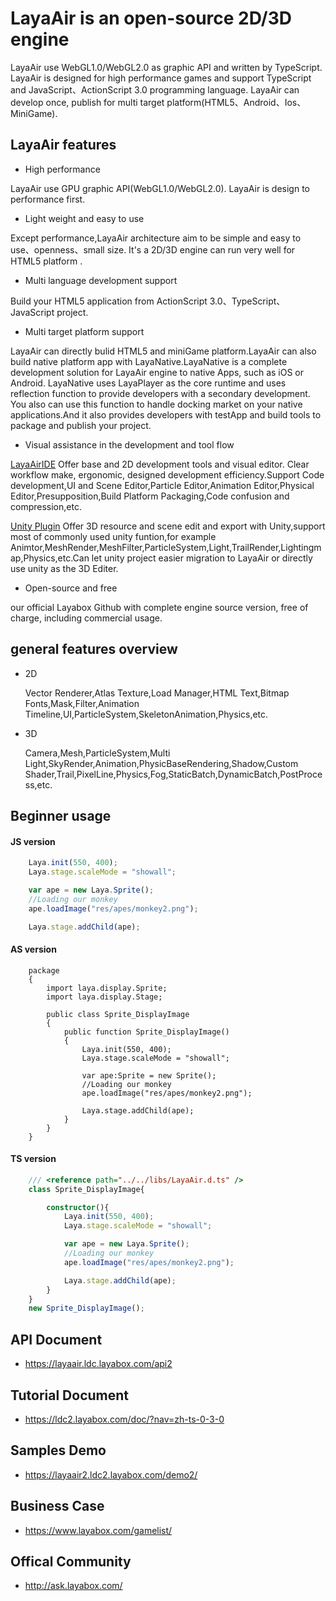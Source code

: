 # LayaAir is an open-source 2D/3D engine

LayaAir use WebGL1.0/WebGL2.0 as graphic API and written by TypeScript.
LayaAir is designed for high performance games and support TypeScript and JavaScript、ActionScript 3.0 programming language.
LayaAir can develop once, publish for multi target platform(HTML5、Android、Ios、MiniGame).

## LayaAir features

- High performance

LayaAir use GPU graphic API(WebGL1.0/WebGL2.0).
LayaAir is design to performance first.

- Light weight and easy to use

Except performance,LayaAir architecture aim to be simple and easy to use、openness、small size. It's a 2D/3D engine can run very well for HTML5 platform .

- Multi language development support

Build your HTML5 application from ActionScript 3.0、TypeScript、JavaScript project.

- Multi target platform support

LayaAir can directly bulid HTML5 and miniGame platform.LayaAir can also build native platform app with LayaNative.LayaNative is a complete development solution for LayaAir engine to native Apps, such as iOS or Android. LayaNative uses LayaPlayer as the core runtime and uses reflection function to provide developers with a secondary development. You also can use this function to handle docking market on your native applications.And it also provides developers with testApp and build tools to package and publish your project.

- Visual assistance in the development and tool flow

[LayaAirIDE](http://ldc.layabox.com/index.php?m=content&c=index&a=lists&catid=27) Offer base and 2D development tools and visual editor. Clear workflow make, ergonomic, designed development efficiency.Support Code development,UI and Scene Editor,Particle Editor,Animation Editor,Physical Editor,Presupposition,Build Platform Packaging,Code confusion and compression,etc.

[Unity Plugin](http://ldc.layabox.com/index.php?m=content&c=index&a=lists&catid=27) Offer 3D resource and scene edit and export with Unity,support most of commonly used unity funtion,for example Animtor,MeshRender,MeshFilter,ParticleSystem,Light,TrailRender,Lightingmap,Physics,etc.Can let unity project easier migration to LayaAir or directly use unity as the 3D Editer.

- Open-source and free

our official Layabox Github with complete engine source version, free of charge, including commercial usage.

## general features overview

- 2D

  Vector Renderer,Atlas Texture,Load Manager,HTML Text,Bitmap Fonts,Mask,Filter,Animation Timeline,UI,ParticleSystem,SkeletonAnimation,Physics,etc.
  
- 3D

  Camera,Mesh,ParticleSystem,Multi Light,SkyRender,Animation,PhysicBaseRendering,Shadow,Custom Shader,Trail,PixelLine,Physics,Fog,StaticBatch,DynamicBatch,PostProcess,etc.

## Beginner usage

#### JS version

```js
    Laya.init(550, 400);
    Laya.stage.scaleMode = "showall";

    var ape = new Laya.Sprite();
    //Loading our monkey
    ape.loadImage("res/apes/monkey2.png");

    Laya.stage.addChild(ape);
```

#### AS version

```as3
    package
    {
        import laya.display.Sprite;
        import laya.display.Stage;

        public class Sprite_DisplayImage
        {
            public function Sprite_DisplayImage()
            {
                Laya.init(550, 400);
      		    Laya.stage.scaleMode = "showall";

                var ape:Sprite = new Sprite();
                //Loading our monkey
                ape.loadImage("res/apes/monkey2.png");

                Laya.stage.addChild(ape);
            }
        }
    }
```

#### TS version

```ts
    /// <reference path="../../libs/LayaAir.d.ts" />
    class Sprite_DisplayImage{

        constructor(){
            Laya.init(550, 400);
            Laya.stage.scaleMode = "showall";

            var ape = new Laya.Sprite();
            //Loading our monkey
            ape.loadImage("res/apes/monkey2.png");

            Laya.stage.addChild(ape);
        }
    }
    new Sprite_DisplayImage();
```

## API Document

- https://layaair.ldc.layabox.com/api2

## Tutorial Document

- https://ldc2.layabox.com/doc/?nav=zh-ts-0-3-0

## Samples Demo

- https://layaair2.ldc2.layabox.com/demo2/

## Business Case 

- https://www.layabox.com/gamelist/

## Offical Community

- http://ask.layabox.com/
